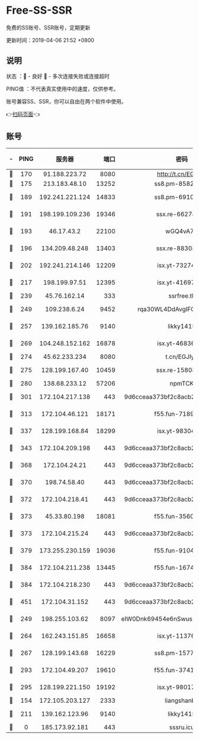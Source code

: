 # Free-SS-SSR

免费的SS账号、SSR账号，定期更新

更新时间：2019-04-06 21:52 +0800

## 说明

状态     ：🙂 - 良好 🙁 - 多次连接失败或连接超时

PING值   ：不代表真实使用中的速度，仅供参考。

账号兼容SS、SSR，你可以自由在两个软件中使用。

👉[扫码页面](https://liesauer.github.io/Free-SS-SSR/)👈

## 账号

|-|PING|服务器|端口|密码|加密方式|区域|
|:----:|:----:|:-----:|-----:|:----:|:----:|:----:|
|🙂|170|91.188.223.72|8080|http://t.cn/EGJIyrl|rc4-md5|RU|
|🙂|175|213.183.48.10|13252|ss8.pm-85820863|rc4-md5|RU|
|🙂|189|192.241.221.124|14833|ss8.pm-69109154|aes-256-cfb|US|
|🙂|191|198.199.109.236|19346|ssx.re-66274137|aes-256-cfb|US|
|🙂|193|46.17.43.2|22100|wGQ4vA7D|aes-256-gcm|RU|
|🙂|196|134.209.48.248|13403|ssx.re-88308510|aes-256-cfb|US|
|🙂|202|192.241.214.146|12209|isx.yt-73274152|aes-256-cfb|US|
|🙂|217|198.199.97.51|12395|isx.yt-41697089|aes-256-cfb|US|
|🙂|239|45.76.162.14|333|ssrfree.tk|rc4|SG|
|🙂|249|109.238.6.24|9452|rqa30WL4DdAvgIFG6Fs3znzTa|aes-256-cfb|FR|
|🙂|257|139.162.185.76|9140|likky1415|aes-256-cfb|DE|
|🙂|269|104.248.152.162|16878|isx.yt-46836343|aes-256-cfb|SG|
|🙂|274|45.62.233.234|8080|t.cn/EGJIyrl|rc4-md5|CA|
|🙂|275|128.199.167.40|10459|ssx.re-15808413|aes-256-cfb|SG|
|🙂|280|138.68.233.12|57206|npmTCK|rc4-md5|US|
|🙂|301|172.104.217.138|443|9d6cceaa373bf2c8acb22e60b6a58be6|aes-256-cfb|US|
|🙂|313|172.104.46.121|18171|f55.fun-71890851|aes-256-cfb|SG|
|🙂|337|128.199.168.84|18299|isx.yt-98304416|aes-256-cfb|SG|
|🙂|343|172.104.209.198|443|9d6cceaa373bf2c8acb22e60b6a58be6|aes-256-cfb|US|
|🙂|368|172.104.24.21|443|9d6cceaa373bf2c8acb22e60b6a58be6|aes-256-cfb|US|
|🙂|370|198.74.58.40|443|9d6cceaa373bf2c8acb22e60b6a58be6|aes-256-cfb|US|
|🙂|372|172.104.218.41|443|9d6cceaa373bf2c8acb22e60b6a58be6|aes-256-cfb|US|
|🙂|373|45.33.80.198|18081|f55.fun-35602530|aes-256-cfb|US|
|🙂|373|172.104.215.24|443|9d6cceaa373bf2c8acb22e60b6a58be6|aes-256-cfb|US|
|🙂|379|173.255.230.159|19036|f55.fun-91049822|aes-256-cfb|US|
|🙂|384|172.104.211.238|13445|f55.fun-16745538|aes-256-cfb|US|
|🙂|384|172.104.218.230|443|9d6cceaa373bf2c8acb22e60b6a58be6|aes-256-cfb|US|
|🙂|451|172.104.31.152|443|9d6cceaa373bf2c8acb22e60b6a58be6|aes-256-cfb|US|
|🙂|249|198.255.103.62|8097|eIW0Dnk69454e6nSwuspv9DmS201tQ0D|aes-256-cfb|US|
|🙂|264|162.243.151.85|16658|isx.yt-11376029|aes-256-cfb|US|
|🙂|267|128.199.143.68|16229|ss8.pm-15775496|aes-256-cfb|SG|
|🙂|293|172.104.49.207|19610|f55.fun-37419805|aes-256-cfb|SG|
|🙂|295|128.199.221.150|19192|isx.yt-98017848|aes-256-cfb|SG|
|🙁|154|172.105.203.127|2333|liangshanbo|chacha20|JP|
|🙁|211|139.162.123.96|9140|likky1415|aes-256-cfb|JP|
|🙁|0|185.173.92.181|443|sssru.icu|rc4-md5|RU|
